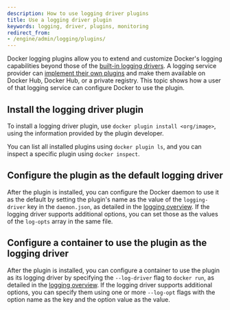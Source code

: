 ```yaml
---
description: How to use logging driver plugins
title: Use a logging driver plugin
keywords: logging, driver, plugins, monitoring
redirect_from:
- /engine/admin/logging/plugins/
---
```


Docker logging plugins allow you to extend and customize Docker's logging
capabilities beyond those of the [built-in logging drivers](configure.md).
A logging service provider can
[implement their own plugins](/engine/extend/plugins_logging.md) and make them
available on Docker Hub, Docker Hub, or a private registry. This topic shows
how a user of that logging service can configure Docker to use the plugin.

## Install the logging driver plugin

To install a logging driver plugin, use `docker plugin install <org/image>`,
using the information provided by the plugin developer.

You can list all installed plugins using `docker plugin ls`, and you can inspect
a specific plugin using `docker inspect`.

## Configure the plugin as the default logging driver

After the plugin is installed, you can configure the Docker daemon to use it as
the default by setting the plugin's name as the value of the `logging-driver`
key in the `daemon.json`, as detailed in the
[logging overview](configure.md#configure-the-default-logging-driver). If the
logging driver supports additional options, you can set those as the values of
the `log-opts` array in the same file.

## Configure a container to use the plugin as the logging driver

After the plugin is installed, you can configure a container to use the plugin
as its logging driver by specifying the `--log-driver` flag to `docker run`, as
detailed in the
[logging overview](configure.md#configure-the-logging-driver-for-a-container).
If the logging driver supports additional options, you can specify them using
one or more `--log-opt` flags with the option name as the key and the option
value as the value.
